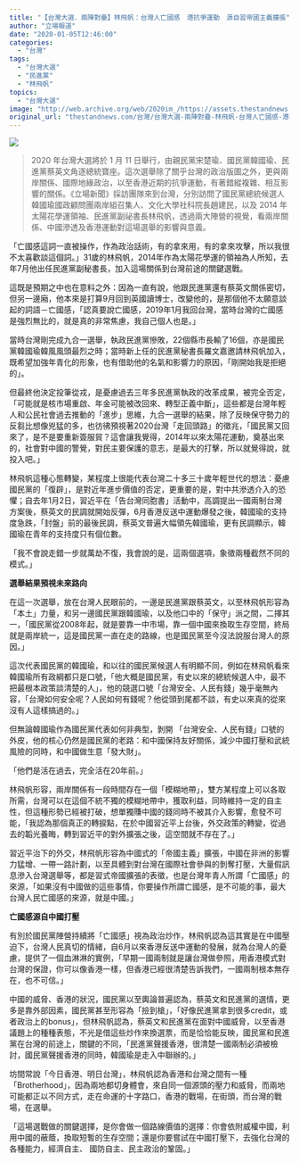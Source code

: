 ```yaml
---
title: "【台灣大選．兩陣對壘】林飛帆：台灣人亡國感　港抗爭運動　源自習帝國主義擴張"
author: "立場報道"
date: "2020-01-05T12:46:00"
categories:
  - "台灣"
tags:
  - "台灣大選"
  - "民進黨"
  - "林飛帆"
topics:
  - "台灣大選"
image: "http://web.archive.org/web/2020im_/https://assets.thestandnews.com/media/photos/lam-13_ms6xs_dPuOhcW.png"
original_url: "thestandnews.com/台灣/台灣大選-兩陣對疊-林飛帆-台灣人亡國感-港抗爭運動-源自習帝國主義擴張"
---
```

![](http://web.archive.org/web/2020im_/https://assets.thestandnews.com/media/photos/lam-13_ms6xs_dPuOhcW.png)

> 2020 年台灣大選將於 1 月 11 日舉行，由親民黨宋楚瑜、國民黨韓國瑜、民進黨蔡英文角逐總統寶座。這次選舉除了關乎台灣的政治版圖之外，更與兩岸關係、國際地緣政治，以至香港近期的抗爭運動，有著錯縱複雜、相互影響的關係。《立場新聞》採訪團隊來到台灣，分別訪問了國民黨總統候選人韓國瑜國政顧問團兩岸組召集人、文化大學社科院長趙建民，以及 2014 年太陽花學運領袖、民進黨副祕書長林飛帆，透過兩大陣營的視覺，看兩岸關係、中國滲透及香港運動對這場選舉的影響與意義。 

「亡國感這詞一直被操作，作為政治話術，有的拿來用，有的拿來攻擊，所以我很不太喜歡談這個詞。」31歲的林飛帆，2014年作為太陽花學運的領袖為人所知，去年7月他出任民進黨副秘書長，加入這場關係到台灣前途的關鍵選戰。

這既是預期之中也在意料之外：因為一直有說，他跟民進黨還有蔡英文關係密切，但另一邊廂，他本來是打算9月回到英國讀博士，改變他的，是那個他不太願意談起的詞語－亡國感，「認真要說亡國感，2019年1月我回台灣，當時台灣的亡國感是強烈無比的，就是真的非常焦慮，我自己個人也是。」

當時台灣剛完成九合一選舉，執政民進黨慘敗，22個縣市長輸了16個，亦是國民黨韓國瑜韓風風頭最烈之時；當時新上任的民進黨秘書長羅文嘉邀請林飛帆加入，既希望加強年青化的形象，也有借助他的名氣和影響力的原因，「剛開始我是拒絕的」。

但最終他決定投筆從戎，是憂慮過去三年多民進黨執政的改革成果，被完全否定，「可能就是核市場重啟、年金可能被改回來、轉型正義中斷」，這些都是台灣年輕人和公民社會過去推動的「進步」思維，九合一選舉的結果，除了反映保守勢力的反芻比想像兇猛的多，也彷彿預視著2020台灣「走回頭路」的徵兆，「國民黨又回來了，是不是要重新簽服貿？這會讓我覺得，2014年以來太陽花運動，奠基出來的，社會對中國的警覺，對民主要保護的意志，是最大的打擊，所以就覺得說，就投入吧。」

林飛帆這種心態轉變，某程度上很能代表台灣二十多三十歲年輕世代的想法：憂慮國民黨的「復辟」，是對近年進步價值的否定，更重要的是，對中共滲透介入的恐懼；自去年1月2日，習近平在「告台灣同胞書」活動中，高調提出一國兩制台灣方案後，蔡英文的民調就開始反彈，6月香港反送中運動爆發之後，韓國瑜的支持度急跌，「封盤」前的最後民調，蔡英文普遍大幅領先韓國瑜，更有民調顯示，韓國瑜在青年的支持度只有個位數。

「我不會說走錯一步就萬劫不復，我會說的是，這兩個選項，象徵兩種截然不同的模式。」

**選舉結果預視未來路向**

在這一次選舉，放在台灣人民眼前的，一邊是民進黨跟蔡英文，以至林飛帆形容為「本土」力量，和另一邊國民黨跟韓國瑜，以及他口中的「保守」派之間，二擇其一，「國民黨從2008年起，就是要靠一中市場，靠一個中國來換取生存空間，終局就是兩岸統一，這是國民黨一直在走的路線，也是國民黨至今沒法說服台灣人的原因。」

這次代表國民黨的韓國瑜，和以往的國民黨候選人有明顯不同，例如在林飛帆看來韓國瑜所有政綱都只是口號，「他大概是國民黨，有史以來的總統候選人中，最不把最根本政策談清楚的人」，他的競選口號「台灣安全、人民有錢」幾乎毫無內容，「台灣如何安全呢？人民如何有錢呢？他從頭到尾都不談，有史以來真的從來沒有人這樣搞過的。」

但無論韓國瑜作為國民黨代表如何非典型，剝開 「台灣安全、人民有錢」口號的外皮，他的核心仍然是國民黨的老路：和中國保持友好關係，減少中國打壓和武統風險的同時，和中國做生意「發大財」。

「他們是活在過去，完全活在20年前。」

林飛帆形容，兩岸關係有一段時間存在一個「模糊地帶」，雙方某程度上可以各取所需，台灣可以在這個不統不獨的模糊地帶中，獲取利益，同時維持一定的自主性，但這種形勢已經被打破，想單獨賺中國的錢同時不被其介入影響，愈發不可能，「我認為那個真正的轉捩點，在於中國習近平上台後，外交政策的轉變，從過去的韜光養晦，轉到習近平的對外擴張之後，這空間就不存在了。」

習近平治下的外交，林飛帆形容為中國式的「帝國主義」擴張，中國在非洲的影響力猛增、一帶一路計劃，以至具體到對台灣在國際社會參與的剝奪打壓，大量假訊息滲入台灣選舉等，都是習式帝國擴張的表徵，也是台灣年青人所謂「亡國感」的來源，「如果沒有中國做的這些事情，你要操作所謂亡國感，是不可能的事，最大台灣人民亡國感的來源，就是中國。」

**亡國感源自中國打壓**

有別於國民黨陣營持續將「亡國感」視為政治炒作，林飛帆認為這其實是在中國壓迫下，台灣人民真切的情緒，自6月以來香港反送中運動的發展，就為台灣人的憂慮，提供了一個血淋淋的實例，「早期一國兩制就是讓台灣做參照，用香港模式對台灣的保證，你可以像香港一樣，但香港已經很清楚告訴我們，一國兩制根本無存在，也不可信。」

中國的威脅、香港的狀況，國民黨以至輿論普遍認為，蔡英文和民進黨的選情，更多是靠外部因素，國民黨甚至形容為「撿到槍」，「好像民進黨拿到很多credit，或者政治上的bonus」，但林飛帆認為，蔡英文和民進黨在面對中國威脅，以至香港議題上的種種表態，不光是借這些炒作來換選票，而是恰恰能反映，國民黨和民進黨在台灣的前途上，關鍵的不同，「民進黨聲援香港，很清楚一國兩制必須被檢討，國民黨聲援香港的同時，韓國瑜是走入中聯辦的。」

坊間常說「今日香港、明日台灣」，林飛帆認為香港和台灣之間有一種「Brotherhood」，因為兩地都切身體會，來自同一個源頭的壓力和威脅，而兩地可能都正以不同方式，走在命運的十字路口，香港的戰場，在街頭，而台灣的戰場，在選舉。

「這場選戰做的關鍵選擇，是你會做一個路線價值的選擇：你會依附威權中國，利用中國的蔽蔭，換取短暫的生存空間；還是你要嘗試在中國打壓下，去強化台灣的各種能力，經濟自主、 國防自主、民主政治的鞏固。」